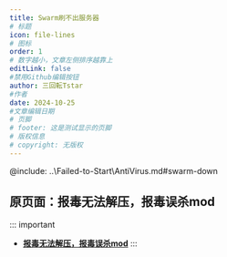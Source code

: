 ```yaml
---
title: Swarm刷不出服务器
# 标题
icon: file-lines
# 图标
order: 1
# 数字越小，文章左侧排序越靠上
editLink: false
#禁用Github编辑按钮
author: 三回転Tstar
#作者
date: 2024-10-25
#文章编辑日期
# 页脚
# footer: 这是测试显示的页脚
# 版权信息
# copyright: 无版权
---
```


@include: ..\Failed-to-Start\AntiVirus.md#swarm-down

## 原页面：报毒无法解压，报毒误杀mod
::: important
- [**报毒无法解压，报毒误杀mod**](/FAQ/Failed-to-Start/AntiVirus.html)
::: 